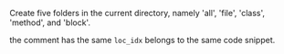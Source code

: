 Create five folders in the current directory, namely 'all', 'file', 'class', 'method', and 'block'.

the comment has the same `loc_idx` belongs to the same code snippet.
